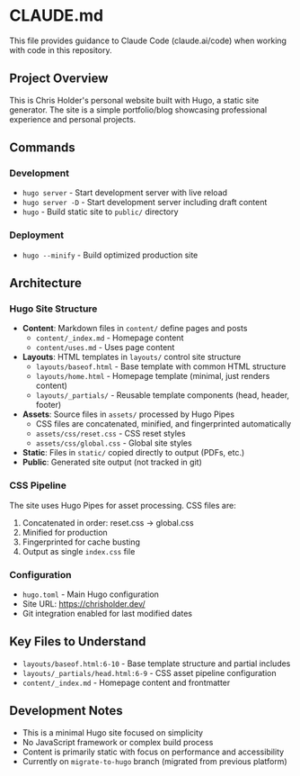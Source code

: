 # CLAUDE.md

This file provides guidance to Claude Code (claude.ai/code) when working with code in this repository.

## Project Overview

This is Chris Holder's personal website built with Hugo, a static site generator. The site is a simple portfolio/blog showcasing professional experience and personal projects.

## Commands

### Development
- `hugo server` - Start development server with live reload
- `hugo server -D` - Start development server including draft content
- `hugo` - Build static site to `public/` directory

### Deployment
- `hugo --minify` - Build optimized production site

## Architecture

### Hugo Site Structure
- **Content**: Markdown files in `content/` define pages and posts
  - `content/_index.md` - Homepage content
  - `content/uses.md` - Uses page content
- **Layouts**: HTML templates in `layouts/` control site structure
  - `layouts/baseof.html` - Base template with common HTML structure
  - `layouts/home.html` - Homepage template (minimal, just renders content)
  - `layouts/_partials/` - Reusable template components (head, header, footer)
- **Assets**: Source files in `assets/` processed by Hugo Pipes
  - CSS files are concatenated, minified, and fingerprinted automatically
  - `assets/css/reset.css` - CSS reset styles
  - `assets/css/global.css` - Global site styles
- **Static**: Files in `static/` copied directly to output (PDFs, etc.)
- **Public**: Generated site output (not tracked in git)

### CSS Pipeline
The site uses Hugo Pipes for asset processing. CSS files are:
1. Concatenated in order: reset.css → global.css
2. Minified for production
3. Fingerprinted for cache busting
4. Output as single `index.css` file

### Configuration
- `hugo.toml` - Main Hugo configuration
- Site URL: https://chrisholder.dev/
- Git integration enabled for last modified dates

## Key Files to Understand
- `layouts/baseof.html:6-10` - Base template structure and partial includes
- `layouts/_partials/head.html:6-9` - CSS asset pipeline configuration
- `content/_index.md` - Homepage content and frontmatter

## Development Notes
- This is a minimal Hugo site focused on simplicity
- No JavaScript framework or complex build process
- Content is primarily static with focus on performance and accessibility
- Currently on `migrate-to-hugo` branch (migrated from previous platform)